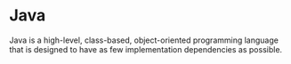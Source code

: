 # Java
Java is a high-level, class-based, object-oriented programming language that is designed to have as few implementation dependencies as possible.